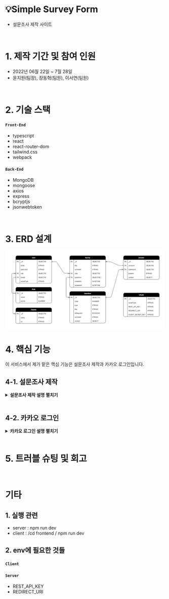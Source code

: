 # 💡Simple Survey Form

- 설문조사 제작 사이트

</br>

# 1. 제작 기간 및 참여 인원

- 2022년 06월 22일 ~ 7월 28일
- 윤지원(팀장), 장동혁(팀원), 이서연(팀원)

</br>

# 2. 기술 스택

#### `Front-End`

- typescript
- react
- react-router-dom
- tailwind.css
- webpack

#### `Back-End`

- MongoDB
- mongoose
- axios
- express
- bcryptjs
- jsonwebtoken

</br>

# 3. ERD 설계

![ERD설계](https://github.com/99-Yoon/Simple-Survey-Form/blob/a5ddeec25c698c29fd68724538d977b385e926e2/docs/ERD.PNG)

# 4. 핵심 기능

이 서비스에서 제가 맡은 핵심 기능은 설문조사 제작과 카카오 로그인입니다.

## 4-1. 설문조사 제작

<details>
<summary><b>설문조사 제작 설명 펼치기</b></summary>
<div markdown="1">

### (1)

**1.ㅇㄴㄹㅇㄻ**

</div>
</details>

<br/>

## 4-2. 카카오 로그인

<details>
<summary><b>카카오 로그인 설명 펼치기</b></summary>
<div markdown="1">

### RESTful API란?

Representational State Transfer(REST)는 기본적으로 네트워크에서 통신을 관리하기 위한 지침으로 만들어진 소프트웨어 아키텍쳐이다.  REST 아키텍처 스타일을 따르는 API를 REST API라고 하며, REST 아키텍처를 구현하는 웹 서비스를 RESTful 웹 서비스라고 한다.

API 개발자는 서버 애플리케이션 API 문서에서 클라이언트가 REST API를 어떻게 사용해야 하는지 설명하고, 클라이언트는 리소스가 필요할 때 API를 사용하여 서버에 접속한다. 대략적인 순서는 다음과 같다.

1.  클라이언트가 서버에 요청한다. API 문서에 따라 서버가 이해할 수 있는 방식으로 요청 형식을 지정한다.
2.  서버가 클라이언트를 인증(auth)하고 해당 요청을 수행할 수 있는 권한이 클라이언트에 있는지 확인한다.
3.  서버가 요청을 수신하고 내부적으로 처리한다.
4.  서버가 클라이언트에 응답을 반환한다. 응답에는 요청 성공 여부와 클라이언트가 요청한 모든 정보가 포함된다.

</br>

**요청에 포함되는 주요 요소**

- URL(Uniform Resource Locator)
- HTTP 메소드 : GET, POST, PUT, DELETE
- HTTP 헤더 : 클라이언트와 서버간에 교환되는 메타데이터, 파라미터

**응답에 포함되는 주요 요소**

- 상태코드 : 200, 201, 400, 404
- XML 또는 JSON 방식의 본문
- 헤더 : 서버, 인코딩, 날짜 등

### 카카오 로그인 과정

사전 작업은 다음과 같다. 자세한 내용은 **[카카오 로그인 > 설정하기](https://developers.kakao.com/docs/latest/ko/kakaologin/prerequisite)** 참고

- **플랫폼 등록** : 내 애플리케이션에 등록
- **카카오 로그인 활성화** : 내 애플리케이션 > 제품 설정 > 카카오 로그인 활성화
- **Redirect URI 등록** : 내 애플리케이션 > 카카오 로그인 > Redirect URI 등록
- **필요한 동의항목 설정** : 내 애플리케이션 > 카카오 로그인 > 동의항목 > 개인정보

### 첫 번째 로그인

**1\. 카카오 계정 로그인**

<img src="https://img1.daumcdn.net/thumb/R1280x0/?scode=mtistory2&fname=https%3A%2F%2Fblog.kakaocdn.net%2Fdn%2FdBYeVb%2FbtsAvY8EAmV%2Fi6gY2kEOKwk28dTs3PfZwK%2Fimg.png" alt="로그인화면" height="300px">
<img src="https://img1.daumcdn.net/thumb/R1280x0/?scode=mtistory2&fname=https%3A%2F%2Fblog.kakaocdn.net%2Fdn%2FRjoZK%2FbtsAF4FpNDj%2FRFdGlaKZRaBdrqyBz49JPk%2Fimg.png" alt="카카오로그인화면" height="300px">

```ts
//카카오 로그인 버튼 클릭 시
window.location.href = `https://kauth.kakao.com/oauth/authorize?client_id=${data.REST_API_KEY}&redirect_uri=${data.REDIRECT_URI}&response_type=code`;
```

- 위 코드를 실행 시 제일 먼저 카카오 측에서는 kakao.com **쿠키 존재 여부를 확인**한다.
- 첫 로그인일 경우 쿠키가 존재하지 않으므로 account.kakao.com/login에 접속해 **로그인** 한다.
- 로그인을 하면 kakao.com에 종속적으로 **쿠키를 생성**한다.

**2\. 동의화면 및 인가코드 받기**

![동의화면](https://img1.daumcdn.net/thumb/R1280x0/?scode=mtistory2&fname=https%3A%2F%2Fblog.kakaocdn.net%2Fdn%2FLEDPZ%2FbtsAzDbvir6%2F4Nbf6gurG1zKKyDK23P6KK%2Fimg.png)
![인가코드](https://img1.daumcdn.net/thumb/R1280x0/?scode=mtistory2&fname=https%3A%2F%2Fblog.kakaocdn.net%2Fdn%2Fb6Qch2%2FbtsAxhfQB0S%2FXtKrZKR5HGmylk1GiP7ZF1%2Fimg.png)

- 로그인을 하면 아까 요청했던 주소로 돌아가 **동의화면이 출력**된다.
- 동의하고 계속하기 클릭 시, **redirect_uri**로 요청에 대한 응답이 전달된다.
- 응답은 **쿼리 파라미터**로 **인가코드(code)**, state, error, error_description이 있다.
- redirect_uri에 해당하는 컴포넌트에서 다음과 같이 **인가코드를 받아 저장**해준다.

```ts
const [code, setCode] = useState("");

useEffect(() => {
  setCode(new URL(window.location.href).searchParams.get("code") as string); //인가코드
}, []);
```

**3\. 토큰 받기**

```ts
const params = new URLSearchParams({
  grant_type: "authorization_code",
  client_id: socialKeys.REST_API_KEY,
  redirect_uri: socialKeys.REDIRECT_URI,
  code: code,
  client_secret: socialKeys.CLIENT_SECRET_KEY,
});

const kakaoResponse = await axios.post(
  "https://kauth.kakao.com/oauth/token",
  params
);
```

- 인가코드 등을 위와 같이 POST로 요청한다.
- 응답으로 token_type, access_token, **id_token**, expires_in, refresh_token, refresh_token_expires_in  등이 온다.
- **id_token을** **디코딩**하여 **email, sub(고유 회원번호)를 추출해 DB에 저장**한다.
- **토큰을 쿠키에 저장**하고 사용자를 반환하면 로그인이 완료된다.

### 두 번째 로그인

이미 한 번 카카오 로그인을 진행했고 동의항목에 동의 한 경우에는,

카카오에서 쿠키를 확인하고 바로 인가코드를 보내준다. 이후 과정은 위와 동일하다.

</div>
</details>

<br/>

# 5. 트러블 슈팅 및 회고

<br/>

# 기타

## 1. 실행 관련

- server : npm run dev
- client : /cd frontend / npm run dev

## 2. env에 필요한 것들

#### `Client`

#### `Server`

- REST_API_KEY
- REDIRECT_URI
